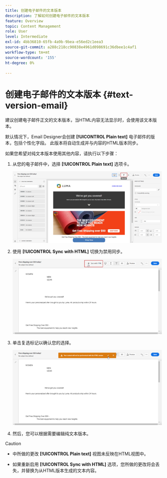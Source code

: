 ```yaml
---
title: 创建电子邮件的文本版本
description: 了解如何创建电子邮件的文本版本
feature: Overview
topic: Content Management
role: User
level: Intermediate
exl-id: 4bb36810-65fb-4a9b-9bea-e56ed2c1eea3
source-git-commit: a288c218cc90838e4961d098691c36dbee1c4af1
workflow-type: tm+mt
source-wordcount: '155'
ht-degree: 0%

---
```


# 创建电子邮件的文本版本 {#text-version-email}

建议创建电子邮件正文的文本版本，当HTML内容无法显示时，会使用该文本版本。

默认情况下，Email Designer会创建 **[!UICONTROL Plain text]** 电子邮件的版本，包括个性化字段。 此版本将自动生成并与内容的HTML版本同步。

如果您希望对纯文本版本使用其他内容，请执行以下步骤：

1. 从您的电子邮件中，选择 **[!UICONTROL Plain text]** 选项卡。

   ![](assets/text_version_3.png)

1. 使用 **[!UICONTROL Sync with HTML]** 切换为禁用同步。

   ![](assets/text_version_1.png)

1. 单击复选标记以确认您的选择。

   ![](assets/text_version_2.png)

1. 然后，您可以根据需要编辑纯文本版本。

>[!CAUTION]
>
>* 中所做的更改 **[!UICONTROL Plain text]** 视图未反映在HTML视图中。
>
>* 如果重新启用 **[!UICONTROL Sync with HTML]** 选项，您所做的更改将会丢失，并替换为从HTML版本生成的文本内容。

